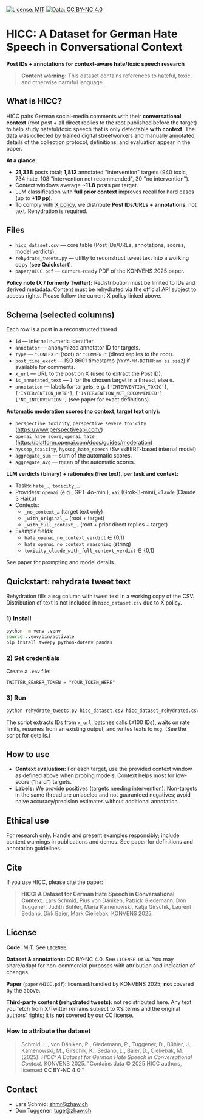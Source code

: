 [![License: MIT](https://img.shields.io/badge/Code%20License-MIT-yellow.svg)](./LICENSE)
[![Data: CC BY-NC 4.0](https://img.shields.io/badge/Data%20License-CC%20BY--NC%204.0-lightgrey.svg)](./LICENSE-DATA)

# HICC: A Dataset for German Hate Speech in Conversational Context

**Post IDs + annotations for context-aware hate/toxic speech research**

> **Content warning:** This dataset contains references to hateful, toxic, and otherwise harmful language.

## What is HICC?
HICC pairs German social-media comments with their **conversational context** (root post + all direct replies to the root published before the target) to help study hateful/toxic speech that is only detectable **with context**. The data was collected by trained digital streetworkers and manually annotated; details of the collection protocol, definitions, and evaluation appear in the paper.

**At a glance:**
- **21,338** posts total; **1,812** annotated "intervention" targets (940 toxic, 734 hate, 108 "intervention not recommended", 30 "no intervention").
- Context windows average **~11.8** posts per target.
- LLM classification with **full prior context** improves recall for hard cases (up to **+19 pp**).
- To comply with [X policy](https://developer.x.com/en/support/x-api/policy), we distribute **Post IDs/URLs + annotations**, not text. Rehydration is required.

## Files
- `hicc_dataset.csv` — core table (Post IDs/URLs, annotations, scores, model verdicts).
- `rehydrate_tweets.py` — utility to reconstruct tweet text into a working copy (**see Quickstart**).
- `paper/HICC.pdf` — camera-ready PDF of the KONVENS 2025 paper.

**Policy note (X / formerly Twitter):** Redistribution must be limited to IDs and derived metadata. Content must be rehydrated via the official API subject to access rights. Please follow the current X policy linked above.

## Schema (selected columns)
Each row is a post in a reconstructed thread.

- `id` — internal numeric identifier.
- `annotator` — anonymized annotator ID for targets.
- `type` — `"CONTEXT"` (root) or `"COMMENT"` (direct replies to the root).
- `post_time_exact` — ISO 8601 timestamp (`YYYY-MM-DDTHH:mm:ss.sssZ`) if available for comments.
- `x_url` — URL to the post on X (used to extract the Post ID).
- `is_annotated_text` — `1` for the chosen target in a thread, else `0`.
- `annotation` — labels for targets, e.g. `['INTERVENTION_TOXIC']`, `['INTERVENTION_HATE']`, `['INTERVENTION_NOT_RECOMMENDED']`, `['NO_INTERVENTION']` (see paper for exact definitions).

**Automatic moderation scores (no context, target text only):**  
- `perspective_toxicity`, `perspective_severe_toxicity` (https://www.perspectiveapi.com/)
- `openai_hate_score`, `openai_hate` (https://platform.openai.com/docs/guides/moderation)
- `hyssop_toxicity`, `hyssop_hate_speech` (SwissBERT-based internal model)
- `aggregate_sum` — sum of the automatic scores.
- `aggregate_avg` — mean of the automatic scores.

**LLM verdicts (binary) + rationales (free text), per task and context:**  
- Tasks: `hate_…`, `toxicity_…`
- Providers: `openai` (e.g., GPT-4o-mini), `xai` (Grok-3-mini), `claude` (Claude 3 Haiku)
- Contexts:
  - `_no_context_…` (target text only)
  - `_with_original_…` (root + target)
  - `_with_full_context_…` (root + prior direct replies + target)
- Example fields:
  - `hate_openai_no_context_verdict` ∈ {0,1}
  - `hate_openai_no_context_reasoning` (string)
  - `toxicity_claude_with_full_context_verdict` ∈ {0,1}

See paper for prompting and model details.

## Quickstart: rehydrate tweet text
Rehydration fills a `msg` column with tweet text in a working copy of the CSV. Distribution of text is not included in `hicc_dataset.csv` due to X policy.

### 1) Install
```bash
python -m venv .venv
source .venv/bin/activate
pip install tweepy python-dotenv pandas
```

### 2) Set credentials

Create a `.env` file:
```
TWITTER_BEARER_TOKEN = "YOUR_TOKEN_HERE"
```

### 3) Run

```bash
python rehydrate_tweets.py hicc_dataset.csv hicc_dataset_rehydrated.csv
```

The script extracts IDs from `x_url`, batches calls (≤100 IDs), waits on rate limits, resumes from an existing output, and writes texts to `msg`. (See the script for details.)

## How to use

* **Context evaluation:** For each target, use the provided context window as defined above when probing models. Context helps most for low-score ("hard") targets.
* **Labels:** We provide positives (targets needing intervention). Non-targets in the same thread are unlabeled and not guaranteed negatives; avoid naive accuracy/precision estimates without additional annotation.

## Ethical use

For research only. Handle and present examples responsibly; include content warnings in publications and demos. See paper for definitions and annotation guidelines.

## Cite

If you use HICC, please cite the paper:
> **HICC: A Dataset for German Hate Speech in Conversational Context.**
Lars Schmid, Pius von Däniken, Patrick Giedemann, Don Tuggener, Judith Bühler, Maria Kamenowski, Katja Girschik, Laurent Sedano, Dirk Baier, Mark Cieliebak. KONVENS 2025.

## License

**Code:** MIT. See `LICENSE`.

**Dataset & annotations:** CC BY-NC 4.0. See `LICENSE-DATA`. You may share/adapt for non-commercial purposes with attribution and indication of changes.

**Paper** (`paper/HICC.pdf`): licensed/handled by KONVENS 2025; **not** covered by the above.

**Third-party content (rehydrated tweets)**: not redistributed here. Any text you fetch from X/Twitter remains subject to X’s terms and the original authors’ rights; it is **not** covered by our CC license.

### How to attribute the dataset
> Schmid, L., von Däniken, P., Giedemann, P., Tuggener, D., Bühler, J., Kamenowski, M., Girschik, K., Sedano, L., Baier, D., Cieliebak, M. (2025). *HICC: A Dataset for German Hate Speech in Conversational Context.* KONVENS 2025.
> "Contains data © 2025 HICC authors, licensed **CC BY-NC 4.0**."

## Contact

* Lars Schmid: shmr@zhaw.ch
* Don Tuggener: tuge@zhaw.ch